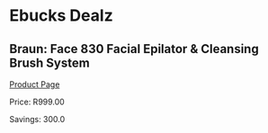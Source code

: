 
# Ebucks Dealz
## Braun: Face 830 Facial Epilator & Cleansing Brush System
[Product Page](https://www.ebucks.com/web/shop/productSelected.do?prodId=627398492&catId=1186086453)

Price: R999.00

Savings: 300.0


	